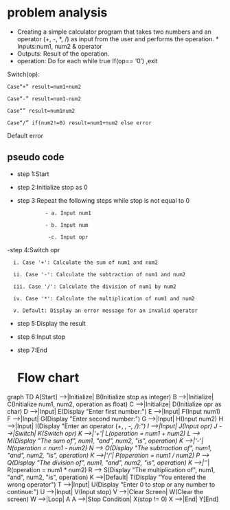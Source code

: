 # problem analysis
* Creating a simple calculator program that takes two numbers and an operator (+, -, *, /) as input from the user and performs the operation. * Inputs:num1, num2 & operator
* Outputs: Result of the operation.
* operation: 
Do for each while true
If(op== ‘0’) ,exit

Switch(op):

    Case“+” result=num1+num2

    Case“-” result=num1-num2

    Case“” result=num1num2

    Case“/” if(num2!=0) result=num1+num2 else error

Default error

## pseudo code 
 - step 1:Start
   
 - step 2:Initialize stop as 0
   
 - step 3:Repeat the following steps while stop is not equal to 0
   
                - a. Input num1

                - b. Input num

                 -c. Input opr
   
  -step 4:Switch opr

      i. Case '+': Calculate the sum of num1 and num2
      
      ii. Case '-': Calculate the subtraction of num1 and num2
      
      iii. Case '/': Calculate the division of num1 by num2
      
      iv. Case '*': Calculate the multiplication of num1 and num2
      
      v. Default: Display an error message for an invalid operator
      
- step 5:Display the result

- step 6:Input stop
  
- step 7:End
  # Flow chart
graph TD
    A[Start] -->|Initialize| B(Initialize stop as integer)
    B -->|Initialize| C(Initialize num1, num2, operation as float)
    C -->|Initialize| D(Initialize opr as char)
    D -->|Input| E(Display "Enter first number:")
    E -->|Input| F(Input num1)
    F -->|Input| G(Display "Enter second number:")
    G -->|Input| H(Input num2)
    H -->|Input| I(Display "Enter an operator (+, *, -, /):")
    I -->|Input| J(Input opr)
    J -->|Switch| K(Switch opr)
    K -->|'+'| L(operation = num1 + num2)
    L --> M(Display "The sum of", num1, "and", num2, "is", operation)
    K -->|'-'| N(operation = num1 - num2)
    N --> O(Display "The subtraction of", num1, "and", num2, "is", operation)
    K -->|'/'| P(operation = num1 / num2)
    P --> Q(Display "The division of", num1, "and", num2, "is", operation)
    K -->|'*'| R(operation = num1 * num2)
    R --> S(Display "The multiplication of", num1, "and", num2, "is", operation)
    K -->|Default| T(Display "You entered the wrong operator")
    T -->|Input| U(Display "Enter 0 to stop or any number to continue:")
    U -->|Input| V(Input stop)
    V -->|Clear Screen| W(Clear the screen)
    W -->|Loop| A
    A -->|Stop Condition| X(stop != 0)
    X -->|End| Y[End]



